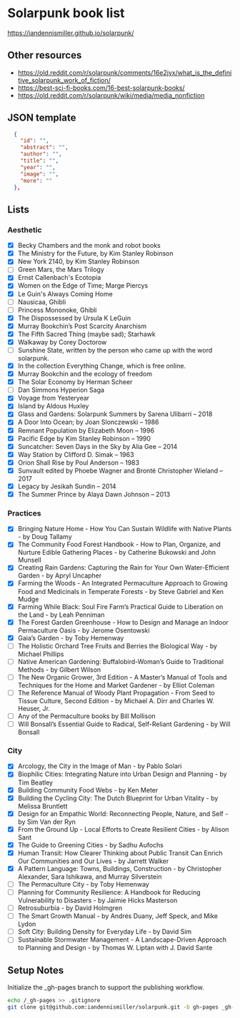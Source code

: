 # Solarpunk book list

https://iandennismiller.github.io/solarpunk/

## Other resources

- https://old.reddit.com/r/solarpunk/comments/16e2jyx/what_is_the_definitive_solarpunk_work_of_fiction/
- https://best-sci-fi-books.com/16-best-solarpunk-books/
- https://old.reddit.com/r/solarpunk/wiki/media/media_nonfiction

## JSON template

```json
  {
    "id": "",
    "abstract": "",
    "author": "",
    "title": "",
    "year": "",
    "image": "",
    "more": ""
  },
```

## Lists

### Aesthetic

- [x] Becky Chambers and the monk and robot books
- [x] The Ministry for the Future, by Kim Stanley Robinson
- [x] New York 2140, by Kim Stanley Robinson
- [ ] Green Mars, the Mars Trilogy
- [x] Ernst Callenbach's Ecotopia
- [x] Women on the Edge of Time; Marge Piercys
- [x] Le Guin's Always Coming Home
- [ ] Nausicaa, Ghibli
- [ ] Princess Mononoke, Ghibli
- [x] The Dispossessed by Ursula K LeGuin
- [x] Murray Bookchin’s Post Scarcity Anarchism
- [x] The Fifth Sacred Thing (maybe sad); Starhawk
- [x] Walkaway by Corey Doctorow
- [ ] Sunshine State, written by the person who came up with the word solarpunk.
- [x] In the collection Everything Change, which is free online.
- [x] Murray Bookchin and the ecology of freedom
- [x] The Solar Economy by Herman Scheer
- [ ] Dan Simmons Hyperion Saga
- [x] Voyage from Yesteryear
- [x] Island by Aldous Huxley
- [x] Glass and Gardens: Solarpunk Summers by Sarena Ulibarri – 2018
- [x] A Door Into Ocean; by Joan Slonczewski – 1986
- [x] Remnant Population by Elizabeth Moon – 1996
- [x] Pacific Edge by Kim Stanley Robinson – 1990
- [x] Suncatcher: Seven Days in the Sky by Alia Gee – 2014
- [x] Way Station by Clifford D. Simak – 1963
- [x] Orion Shall Rise by Poul Anderson – 1983
- [x] Sunvault edited by Phoebe Wagner and Brontë Christopher Wieland – 2017
- [x] Legacy by Jesikah Sundin – 2014
- [x] The Summer Prince by Alaya Dawn Johnson – 2013

### Practices

- [x] Bringing Nature Home - How You Can Sustain Wildlife with Native Plants - by Doug Tallamy
- [x] The Community Food Forest Handbook - How to Plan, Organize, and Nurture Edible Gathering Places - by Catherine Bukowski and John Munsell
- [x] Creating Rain Gardens: Capturing the Rain for Your Own Water-Efficient Garden - by Apryl Uncapher
- [x] Farming the Woods - An Integrated Permaculture Approach to Growing Food and Medicinals in Temperate Forests - by Steve Gabriel and Ken Mudge
- [x] Farming While Black: Soul Fire Farm’s Practical Guide to Liberation on the Land - by Leah Penniman
- [x] The Forest Garden Greenhouse - How to Design and Manage an Indoor Permaculture Oasis - by Jerome Osentowski
- [x] Gaia’s Garden - by Toby Hemenway
- [ ] The Holistic Orchard Tree Fruits and Berries the Biological Way - by Michael Phillips
- [ ] Native American Gardening: Buffalobird-Woman’s Guide to Traditional Methods - by Gilbert Wilson
- [ ] The New Organic Grower, 3rd Edition - A Master’s Manual of Tools and Techniques for the Home and Market Gardener - by Elliot Coleman
- [ ] The Reference Manual of Woody Plant Propagation - From Seed to Tissue Culture, Second Edition - by Michael A. Dirr and Charles W. Heuser, Jr.
- [ ] Any of the Permaculture books by Bill Mollison
- [ ] Will Bonsall’s Essential Guide to Radical, Self-Reliant Gardening - by Will Bonsall

### City

- [x] Arcology, the City in the Image of Man - by Pablo Solari
- [x] Biophilic Cities: Integrating Nature into Urban Design and Planning - by Tim Beatley
- [x] Building Community Food Webs - by Ken Meter
- [x] Building the Cycling City: The Dutch Blueprint for Urban Vitality - by Melissa Bruntlett
- [x] Design for an Empathic World: Reconnecting People, Nature, and Self - by Sim Van der Ryn
- [x] From the Ground Up - Local Efforts to Create Resilient Cities - by Alison Sant
- [x] The Guide to Greening Cities - by Sadhu Aufochs
- [x] Human Transit: How Clearer Thinking about Public Transit Can Enrich Our Communities and Our Lives - by Jarrett Walker
- [x] A Pattern Language: Towns, Buildings, Construction - by Christopher Alexander, Sara Ishikawa, and Murray Silverstein
- [ ] The Permaculture City - by Toby Hemenway
- [ ] Planning for Community Resilience: A Handbook for Reducing Vulnerability to Disasters - by Jaimie Hicks Masterson
- [ ] Retrosuburbia - by David Holmgren
- [ ] The Smart Growth Manual - by Andrés Duany, Jeff Speck, and Mike Lydon
- [ ] Soft City: Building Density for Everyday Life - by David Sim
- [ ] Sustainable Stormwater Management - A Landscape-Driven Approach to Planning and Design - by Thomas W. Liptan with J. David Sante

## Setup Notes

Initialize the _gh-pages branch to support the publishing workflow.

```bash
echo /_gh-pages >> .gitignore
git clone git@github.com:iandennismiller/solarpunk.git -b gh-pages _gh-pages
```
